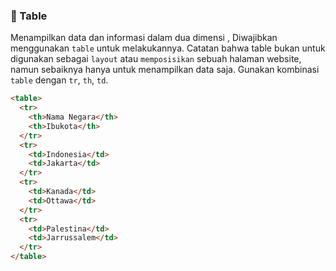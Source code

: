 ### :straight_ruler: Table

Menampilkan data dan informasi dalam dua dimensi , Diwajibkan menggunakan `table` untuk melakukannya. Catatan bahwa table bukan untuk digunakan sebagai `layout` atau `memposisikan` sebuah halaman website, namun sebaiknya hanya untuk menampilkan data saja. Gunakan kombinasi `table` dengan `tr`, `th`, `td`.

```html
<table>
  <tr>
    <th>Nama Negara</th>
    <th>Ibukota</th>
  </tr>
  <tr>
    <td>Indonesia</td>
    <td>Jakarta</td>
  </tr>
  <tr>
    <td>Kanada</td>
    <td>Ottawa</td>
  </tr>
  <tr>
    <td>Palestina</td>
    <td>Jarrussalem</td>
  </tr>
</table>
```
